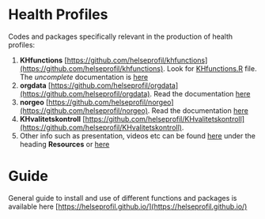 # Health Profiles

Codes and packages specifically relevant in the production of health profiles:

1. **KHfunctions** [https://github.com/helseprofil/khfunctions](https://github.com/helseprofil/khfunctions). Look for [KHfunctions.R](https://github.com/helseprofil/khfunctions/blob/master/KHfunctions.R) file. The *uncomplete* documentation is [here](https://helseprofil.github.io/khfunctions)
2. **orgdata** [https://github.com/helseprofil/orgdata](https://github.com/helseprofil/orgdata). Read the documentation [here](https://helseprofil.github.io/orgdata/)
3. **norgeo** [https://github.com/helseprofil/norgeo](https://github.com/helseprofil/norgeo). Read the documentation [here](https://helseprofil.github.io/norgeo/)
4. **KHvalitetskontroll** [https://github.com/helseprofil/KHvalitetskontroll](https://github.com/helseprofil/KHvalitetskontroll). 
5. Other info such as presentation, videos etc can be found [here](https://helseprofil.github.io/orgdata/#resources) under the heading **Resources** or [here](https://bit.ly/ybk-git)

# Guide
General guide to install and use of different functions and packages is available here [https://helseprofil.github.io/](https://helseprofil.github.io/)

